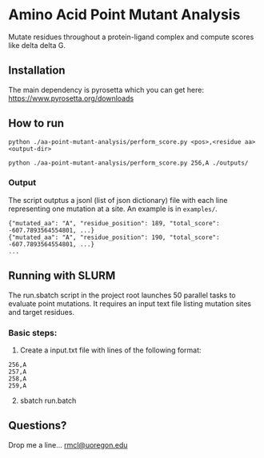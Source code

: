 # Amino Acid Point Mutant Analysis

Mutate residues throughout a protein-ligand complex and compute scores like delta delta G.


## Installation

The main dependency is pyrosetta which you can get here: https://www.pyrosetta.org/downloads

## How to run

```
python ./aa-point-mutant-analysis/perform_score.py <pos>,<residue aa> <output-dir>
```

```
python ./aa-point-mutant-analysis/perform_score.py 256,A ./outputs/
```

### Output

The script outptus a jsonl (list of json dictionary) file with each line representing one mutation at a site. An example is in `examples/`.

```
{"mutated_aa": "A", "residue_position": 189, "total_score": -607.7893564554801, ...}
{"mutated_aa": "A", "residue_position": 190, "total_score": -607.7893564554801, ...}
...
```

## Running with SLURM

The run.sbatch script in the project root launches 50 parallel tasks to evaluate point mutations. It requires an input text file listing mutation sites and target residues.

### Basic steps:

1. Create a input.txt file with lines of the following format:

```
256,A
257,A
258,A
259,A
```

2. sbatch run.batch



## Questions?

Drop me a line... rmcl@uoregon.edu


